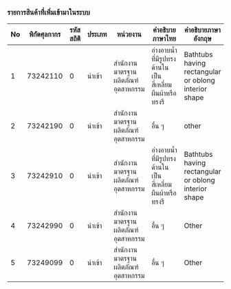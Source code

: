 


### รายการสินค้าที่เพิ่มเข้ามาในระบบ

| No |พิกัดศุลกากร |รหัสสถิติ |ประเภท |หน่วยงาน |คำอธิบายภาษาไทย |คำอธิบายภาษาอังกฤษ |วันที่เริ่มต้น |
|-----|----------|----------|----------|----------|----------|----------|----------|
| 1 |73242110 |0 |นำเข้า |สำนักงานมาตรฐานผลิตภัณฑ์อุตสาหกรรม |อ่างอาบน้ำที่มีรูปทรงด้านในเป็นสี่เหลี่ยมผืนผ้าหรือทรงรี |Bathtubs having rectangular or oblong interior shape |20200302 |
| 2 |73242190 |0 |นำเข้า |สำนักงานมาตรฐานผลิตภัณฑ์อุตสาหกรรม |อื่น ๆ |other |20200302 |
| 3 |73242910 |0 |นำเข้า |สำนักงานมาตรฐานผลิตภัณฑ์อุตสาหกรรม |อ่างอาบน้ำที่มีรูปทรงด้านในเป็นสี่เหลี่ยมผืนผ้าหรือทรงรี |Bathtubs having rectangular or oblong interior shape |20200302 |
| 4 |73242990 |0 |นำเข้า |สำนักงานมาตรฐานผลิตภัณฑ์อุตสาหกรรม |อื่น ๆ |Other |20200302 |
| 5 |73249099 |0 |นำเข้า |สำนักงานมาตรฐานผลิตภัณฑ์อุตสาหกรรม |อื่น ๆ |Other |20200302 |
<!--stackedit_data:
eyJoaXN0b3J5IjpbLTE0Nzc4NDc4NzddfQ==
-->